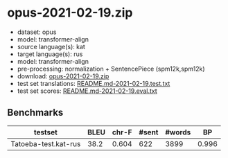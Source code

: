 # opus-2021-02-19.zip

* dataset: opus
* model: transformer-align
* source language(s): kat
* target language(s): rus
* model: transformer-align
* pre-processing: normalization + SentencePiece (spm12k,spm12k)
* download: [opus-2021-02-19.zip](https://object.pouta.csc.fi/Tatoeba-MT-models/kat-rus/opus-2021-02-19.zip)
* test set translations: [README.md-2021-02-19.test.txt](https://object.pouta.csc.fi/Tatoeba-MT-models/kat-rus/README.md-2021-02-19.test.txt)
* test set scores: [README.md-2021-02-19.eval.txt](https://object.pouta.csc.fi/Tatoeba-MT-models/kat-rus/README.md-2021-02-19.eval.txt)

## Benchmarks

| testset | BLEU  | chr-F | #sent | #words | BP |
|---------|-------|-------|-------|--------|----|
| Tatoeba-test.kat-rus 	| 38.2 	| 0.604 	| 622 	| 3899 	| 0.996 |

